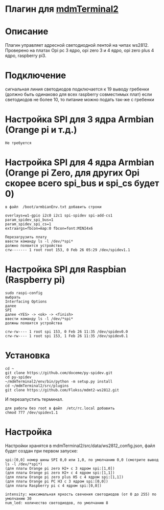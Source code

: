 

# Плагин для [mdmTerminal2](https://github.com/Aculeasis/mdmTerminal2)
# Описание
Плагин управляет адресной светодиодной лентой на чипах ws2812.
Проверено на платах Opi pc 3 ядро, opi zero 3 и 4 ядро, opi zero plus 4 ядро, raspberry pi3.

# Подключение 
 сигнальная линия светодиодов подключается к 19 выводу гребенки (должно быть одинаково для всех raspberry совместимых плат) 
 если светодиодов не более 10, то питание можно подать так-же с гребенки
 
# Настройка SPI для 3 ядра Armbian (Orange pi и т.д.)

```
Не требуется 
```  
# Настройка SPI для 4 ядра Armbian (Orange pi Zero, для других Opi скорее всего spi_bus и spi_cs будет 0)

```
в файл  /boot/armbianEnv.txt добавить строки

overlays=w1-gpio i2c0 i2c1 spi-spidev spi-add-cs1
param_spidev_spi_bus=1
param_spidev_spi_cs=1
extraargs=fbcon=map:0 fbcon=font:MINI4x6

Перезагрузить плату
ввести команду ls -l /dev/*spi*
должно появится устройство 
crw------- 1 root root 153, 0 Feb 26 05:29 /dev/spidev1.1
``` 
# Настройка SPI для Raspbian (Raspberry pi)

```
sudo raspi-config
выбрать 
Interfacing Options
далее 
SPI
далее <YES> -> <ok> -> <finish>
ввести команду ls -l /dev/*spi*
должны появится устройства

crw-rw---- 1 root spi 153, 0 Feb 26 11:35 /dev/spidev0.0
crw-rw---- 1 root spi 153, 1 Feb 26 11:35 /dev/spidev0.1
``` 
# Установка
 
```
cd ~
git clone https://github.com/doceme/py-spidev.git
cd py-spidev
~/mdmTerminal2/env/bin/python -m setup.py install
cd ~/mdmTerminal2/src/plugins
git clone https://github.com/Flokss/mdmt2-ws2812.git

```

И перезапустить терминал.
```
для работы без root в файл  /etc/rc.local добавить
chmod 777 /dev/spidev1.1

```

# Настройка
Настройки хранятся в mdmTerminal2/src/data/ws2812_config.json, файл будет создан при первом запуске:
```
spi:[0,0] номер шины SPI 0,0 или 1,0, по умолчанию 0,0 (смотрите вывод ls -l /dev/*spi*) 
(для платы Orange pi zero H2+ c 3 ядром spi:[1,0])
(для платы Orange pi zero H2+ c 4 ядром spi:[1,1])
(для платы Orange pi zero plus H5 c 4 ядром spi:[1,1])
(для платы Orange pi PC H3 c 3 ядром spi:[0,0])
(для платы Raspberry pi c 4 ядром spi:[0,0])

intensity: максимальная яркость свечения светодиодов (от 0 до 255) по умолчанию 30
num_led: количество светодиодов, по умолчанию 8
```
